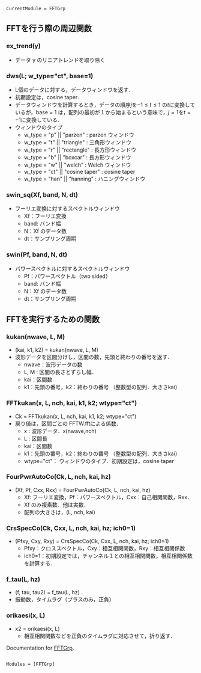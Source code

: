 ```@meta
CurrentModule = FFTGrp
```
## FFTを行う際の周辺関数

### ex_trend(y)
* データ y のリニアトレンドを取り除く

### dws(L; w_type="ct", base=1)
* L個のデータに対する，データウィンドウを返す．
* 初期設定は，cosine taper．
* データウィンドウを計算するとき，データの順序$j$を$-1 \leq t \leq 1$ の$t$に変換しているが，base = 1 は，配列の最初が１から始まるという意味で，$j=1$を$t=-1$に変換している．
* ウィンドウのタイプ
  * w_type = "p" || "parzen"    : parzen ウィンドウ
  * w_type = "t" || "triangle"  : 三角形ウィンドウ
  * w_type = "r" || "rectangle" : 長方形ウィンドウ
  * w_type = "b" || "boxcar"    : 長方形ウィンドウ
  * w_type = "w" || "welch"     : Welch ウィンドウ
  * w_type = "ct" || "cosine taper" : cosine taper
  * w_type = "han" || "hanning"  : ハニングウィンドウ

### swin_sq(Xf, band, N, dt)
* フーリエ変換に対するスペクトルウィンドウ
  * Xf：フーリエ変換
  * band: バンド幅
  * N：Xf のデータ数
  * dt：サンプリング周期
### swin(Pf, band, N, dt)
* パワースペクトルに対するスペクトルウィンドウ
  * Pf：パワースペクトル（two sided）
  * band: バンド幅
  * N：Xf のデータ数
  * dt：サンプリング周期

## FFTを実行するための関数

### kukan(nwave, L, M)
* (kai, k1, k2) = kukan(nwave, L, M)
* 波形データを区間分けし，区間の数，先頭と終わりの番号を返す．
  * nwave：波形データの数
  * L, M : 区間の長さとずらし幅．
  * kai：区間数
  * k1：先頭の番号，k2：終わりの番号 （整数型の配列．大きさkai）

### FFTkukan(x, L, nch, kai, k1, k2; wtype="ct")
* Ck = FFTkukan(x, L, nch, kai, k1, k2; wtype="ct")
* 戻り値は，区間ごとの FFTW.fftによる係数．
  * x : 波形データ．x(nwave,nch)
  * L : 区間長
  * kai：区間数
  * k1：先頭の番号，k2：終わりの番号 （整数型の配列．大きさkai）
  * wtype="ct"： ウィンドウのタイプ．初期設定は，cosine taper

### FourPwrAutoCo(Ck, L, nch, kai, hz)
* (Xf, Pf, Cxx, Rxx) = FourPwrAutoCo(Ck, L, nch, kai, hz)
  * Xf: フーリエ変換，Pf：パワースペクトル，Cxx：自己相関関数，Rxx．
  * Xf のみ複素数．他は実数．
  * 配列の大きさは，(L, nch, kai)
  
### CrsSpecCo(Ck, Cxx, L, nch, kai, hz; ich0=1)
* (Pfxy, Cxy, Rxy) = CrsSpecCo(Ck, Cxx, L, nch, kai, hz; ich0=1)
  * Pfxy：クロススペクトル，Cxy：相互相関関数，Rxy：相互相関係数
  * ich0=1：初期設定では，チャンネル１との相互相関関数，相互相関係数を計算する．

### f_tau(L, hz)
* (f, tau, tau2) = f_tau(L, hz)
* 振動数，タイムラグ（プラスのみ，正負）

### orikaesi(x, L)
* x2 = orikaesi(x, L)
  * 相互相関関数などを正負のタイムラグに対応させて，折り返す．

Documentation for [FFTGrp](https://github.com/nmaedajp/FFTGrp.jl).

```@index
```

```@autodocs
Modules = [FFTGrp]
```

